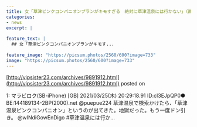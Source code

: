 ```yaml
---
title: 女「草津ピンクコンパニオンプランがキモすぎる　絶対に草津温泉には行かない」（画像あり）
categories:
- news
excerpt: |
  
feature_text: |
  ## 女「草津ピンクコンパニオンプランがキモす...
  
feature_image: "https://picsum.photos/2560/600?image=733"
image: "https://picsum.photos/2560/600?image=733"
---
```


[http://vipsister23.com/archives/9891912.html](http://vipsister23.com/archives/9891912.html)
posted on 

<!--more-->

1: マラビロク(SB-iPhone) [GB] 2021/03/25(木) 20:29:18.91 ID:cl3EJpQP0● BE:144189134-2BP(2000).net @puepue224 草津温泉で検索かけたら、「草津温泉ピンクコンパニオン」というのが出てきた。地獄だった。もう一度ドン引き。 @wINdiGowEnDigo #草津温泉には行か...
